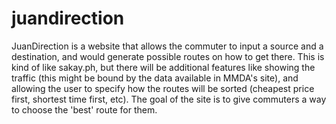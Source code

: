juandirection
=============

JuanDirection is a website that allows the commuter to input a source and a destination, and would generate possible routes on how to get there. This is kind of like sakay.ph, but there will be additional features like showing the traffic (this might be bound by the data available in MMDA's site), and allowing the user to specify how the routes will be sorted (cheapest price first, shortest time first, etc). The goal of the site is to give commuters a way to choose the 'best' route for them. 
